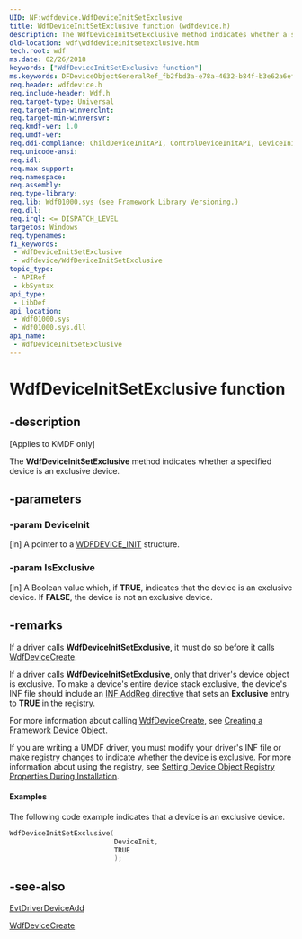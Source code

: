 ```yaml
---
UID: NF:wdfdevice.WdfDeviceInitSetExclusive
title: WdfDeviceInitSetExclusive function (wdfdevice.h)
description: The WdfDeviceInitSetExclusive method indicates whether a specified device is an exclusive device.
old-location: wdf\wdfdeviceinitsetexclusive.htm
tech.root: wdf
ms.date: 02/26/2018
keywords: ["WdfDeviceInitSetExclusive function"]
ms.keywords: DFDeviceObjectGeneralRef_fb2fbd3a-e78a-4632-b84f-b3e62a6efc94.xml, WdfDeviceInitSetExclusive, WdfDeviceInitSetExclusive method, kmdf.wdfdeviceinitsetexclusive, wdf.wdfdeviceinitsetexclusive, wdfdevice/WdfDeviceInitSetExclusive
req.header: wdfdevice.h
req.include-header: Wdf.h
req.target-type: Universal
req.target-min-winverclnt: 
req.target-min-winversvr: 
req.kmdf-ver: 1.0
req.umdf-ver: 
req.ddi-compliance: ChildDeviceInitAPI, ControlDeviceInitAPI, DeviceInitAPI, DriverCreate, KmdfIrql, KmdfIrql2, PdoDeviceInitAPI
req.unicode-ansi: 
req.idl: 
req.max-support: 
req.namespace: 
req.assembly: 
req.type-library: 
req.lib: Wdf01000.sys (see Framework Library Versioning.)
req.dll: 
req.irql: <= DISPATCH_LEVEL
targetos: Windows
req.typenames: 
f1_keywords:
 - WdfDeviceInitSetExclusive
 - wdfdevice/WdfDeviceInitSetExclusive
topic_type:
 - APIRef
 - kbSyntax
api_type:
 - LibDef
api_location:
 - Wdf01000.sys
 - Wdf01000.sys.dll
api_name:
 - WdfDeviceInitSetExclusive
---
```


# WdfDeviceInitSetExclusive function


## -description

<p class="CCE_Message">[Applies to KMDF only]</p>

The <b>WdfDeviceInitSetExclusive</b> method indicates whether a specified device is an exclusive device.

## -parameters

### -param DeviceInit 

[in]
A pointer to a <a href="/windows-hardware/drivers/wdf/wdfdevice_init">WDFDEVICE_INIT</a> structure.

### -param IsExclusive 

[in]
A Boolean value which, if <b>TRUE</b>, indicates that the device is an exclusive device. If <b>FALSE</b>, the device is not an exclusive device.

## -remarks

If a driver calls <b>WdfDeviceInitSetExclusive</b>, it must do so before it calls <a href="/windows-hardware/drivers/ddi/wdfdevice/nf-wdfdevice-wdfdevicecreate">WdfDeviceCreate</a>.

If a driver calls <b>WdfDeviceInitSetExclusive</b>, only that driver's device object is exclusive. To make a device's entire device stack exclusive, the device's INF file should include an <a href="/windows-hardware/drivers/install/inf-addreg-directive">INF AddReg directive</a> that sets an <b>Exclusive</b> entry to <b>TRUE</b> in the registry.

For more information about calling <a href="/windows-hardware/drivers/ddi/wdfdevice/nf-wdfdevice-wdfdevicecreate">WdfDeviceCreate</a>, see <a href="/windows-hardware/drivers/wdf/creating-a-framework-device-object">Creating a Framework Device Object</a>.


If you are writing a UMDF driver, you  must modify your driver's INF file or make registry changes to indicate whether the device is exclusive. For more information about using the registry, see <a href="/windows-hardware/drivers/kernel/setting-device-object-registry-properties-during-installation">Setting Device Object Registry Properties During Installation</a>.


#### Examples

The following code example indicates that a device is an exclusive device.

```cpp
WdfDeviceInitSetExclusive(
                          DeviceInit,
                          TRUE
                          );
```

## -see-also

<a href="/windows-hardware/drivers/ddi/wdfdriver/nc-wdfdriver-evt_wdf_driver_device_add">EvtDriverDeviceAdd</a>



<a href="/windows-hardware/drivers/ddi/wdfdevice/nf-wdfdevice-wdfdevicecreate">WdfDeviceCreate</a>
